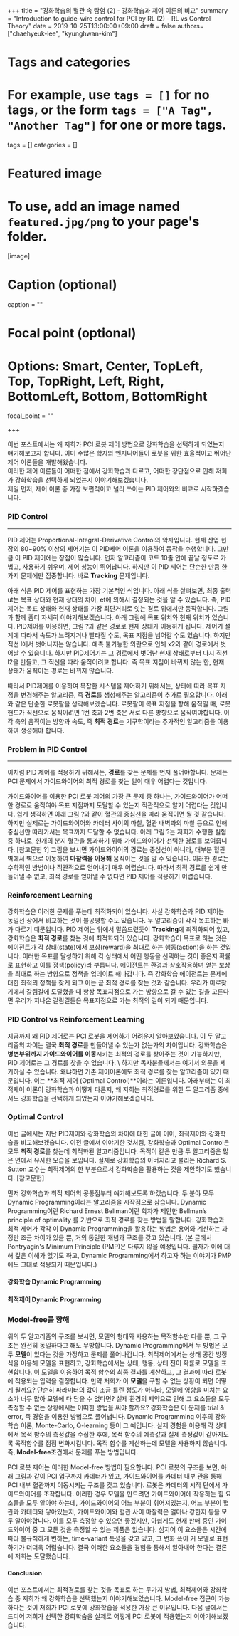 +++
title = "강화학습의 혈관 속 탐험 (2) - 강화학습과 제어 이론의 비교"
summary = "Introduction to guide-wire control for PCI by RL (2) - RL vs Control Theory"
date = 2019-10-25T13:00:00+09:00
draft = false
authors=["chaehyeuk-lee", "kyunghwan-kim"]
# Tags and categories
# For example, use `tags = []` for no tags, or the form `tags = ["A Tag", "Another Tag"]` for one or more tags.
tags = []
categories = []

# Featured image
# To use, add an image named `featured.jpg/png` to your page's folder.
[image]
  # Caption (optional)
  caption = ""

  # Focal point (optional)
  # Options: Smart, Center, TopLeft, Top, TopRight, Left, Right, BottomLeft, Bottom, BottomRight
  focal_point = ""
  
+++

이번 포스트에서는 왜 저희가 PCI 로봇 제어 방법으로 강화학습을 선택하게 되었는지 얘기해보고자 합니다.
이미 수많은 학자와 엔지니어들이 로봇을 위한 효율적이고 뛰어난 제어 이론들을 개발해왔습니다.  
이러한 제어 이론들이 어떠한 점에서 강화학습과 다르고, 어떠한 장단점으로 인해 저희가 강화학습을 선택하게 되었는지 이야기해보겠습니다.  
제일 먼저, 제어 이론 중 가장 보편적이고 널리 쓰이는 PID 제어와의 비교로 시작하겠습니다.

### PID Control
---
PID 제어는 Proportional-Integral-Derivative Control의 약자입니다. 현재 산업 현장의 80~90% 이상의 제어기는 이 PID제어 이론을 이용하여 동작을 수행합니다. 그만큼 이 PID 제어에는 장점이 많습니다. 먼저 알고리즘이 코드 10줄 안에 끝날 정도로 가볍고, 사용하기 쉬우며, 제어 성능이 뛰어납니다. 하지만 이 PID 제어는 단순한 만큼 한가지 문제에만 집중합니다. 바로 **Tracking** 문제입니다.

아래 식은 PID 제어를 표현하는 가장 기본적인 식입니다. 아래 식을 살펴보면, 최종 출력 ut는 목표 상태와 현재 상태의 차이, et에 의해서 결정되는 것을 알 수 있습니다. 즉, PID 제어는 목표 상태와 현재 상태를 가장 최단거리로 잇는 경로 위에서만 동작합니다.
그림과 함께 좀더 자세히 이야기해보겠습니다. 아래 그림에 목표 위치와 현재 위치가 있습니다. PID제어를 이용하면, 그림 ?과 같은 경로로 현재 상태가 이동하게 됩니다. 제어기 설계에 따라서 속도가 느려지거나 빨라질 수도, 목표 지점을 넘어갈 수도 있습니다. 하지만 직선 l에서 벗어나지는 않습니다. 예측 불가능한 외란으로 인해 x2와 같이 경로에서 벗어날 수 있습니다. 하지만 PID제어기는 그 경로에서 벗어난 현재 상태로부터 다시 직선 l2을 만들고, 그 직선을 따라 움직이려고 합니다. 즉 목표 지점이 바뀌지 않는 한, 현재 상태가 움직이는 경로는 바뀌지 않습니다.

따라서 PID제어를 이용하여 복잡한 시스템을 제어하기 위해서는, 상태에 따라 목표 지점을 변경해주는 알고리즘, 즉 **경로**를 생성해주는 알고리즘이 추가로 필요합니다. 아래와 같은 단순한 로봇팔을 생각해보겠습니다. 로봇팔이 목표 지점을 향해 움직일 때, 로봇 핸드가 직선으로 움직이려면 1번 축과 2번 축은 서로 다른 방향으로 움직여야합니다. 이 각 축의 움직이는 방향과 속도, 즉 **최적 경로**는 기구학이라는 추가적인 알고리즘을 이용하여 생성해야 합니다. 


### Problem in PID Control
---
이처럼 PID 제어를 적용하기 위해서는, **경로**를 찾는 문제를 먼저 풀어야합니다. 문제는 PCI 문제에서 가이드와이어의 최적 경로를 찾는 일이 매우 어렵다는 것입니다.

가이드와이어를 이용한 PCI 로봇 제어의 가장 큰 문제 중 하나는, 가이드와이어가 어떠한 경로로 움직여야 목표 지점까지 도달할 수 있는지 직관적으로 알기 어렵다는 것입니다. 쉽게 생각하면 아래 그림 ?와 같이 혈관의 중심선을 따라 움직이면 될 것 같습니다. 하지만 실제로는 가이드와이어와 카데터 사이의 마찰, 혈관 내벽과의 마찰 등으로 인해 중심선만 따라가서는 목표까지 도달할 수 없습니다. 아래 그림 ?는 저희가 수행한 실험 중 하나로, 한개의 분지 혈관을 통과하기 위해 가이드와이어가 선택한 경로를 보여줍니다. [참고문헌 ?] 그림을 보시면 가이드와이어의 경로는 중심선이 아니라, 대부분 혈관 벽에서 벽으로 이동하여 **마찰력을 이용해** 움직이는 것을 알 수 있습니다. 이러한 경로는 수학적인 방법이나 직관적으로 얻어내기 매우 어렵습니다. 따라서 최적 경로를 쉽게 만들어낼 수 없고, 최적 경로를 얻어낼 수 없다면 PID 제어를 적용하기 어렵습니다.

### Reinforcement Learning 
강화학습은 이러한 문제를 푸는데 최적화되어 있습니다. 사실 강화학습과 PID 제어는 동일선 상에서 비교하는 것이 불공평할 수도 있습니다. 두 알고리즘이 각각 목표하는 바가 다르기 때문입니다. PID 제어는 위에서 말씀드렸듯이 **Tracking**에 최적화되어 있고, 강화학습은 **최적 경로**를 찾는 것에 최적화되어 있습니다. 
강화학습이 목표로 하는 것은 에이전트가 각 상태(state)에서 보상(reward)을 최대로 하는 행동(action)을 하는 것입니다. 이러한 목표를 달성하기 위해 각 상태에서 어떤 행동을 선택하는 것이 좋은지 확률로 표현하고 이를 정책(policy)라 부릅니다. 에이전트는 환경과 상호작용하며 얻는 보상을 최대로 하는 방향으로 정책을 업데이트 해나갑니다. 즉 강화학습 에이전트는 문제에 대한 최적의 정책을 찾게 되고 이는 곧 최적 경로를 찾는 것과 같습니다. 우리가 미로찾기에서 갈림길에 도달했을 때 항상 목표지점으로 가는 방향으로 갈 수 있는 길을 고른다면 우리가 지나온 갈림길들은 목표지점으로 가는 최적의 길이 되기 때문입니다.

### PID Control vs Reinforcement Learning
지금까지 왜 PID 제어로는 PCI 로봇을 제어하기 어려운지 알아보았습니다. 이 두 알고리즘의 차이는 결국 **최적 경로**를 만들어낼 수 있는가 없는가의 차이입니다. 강화학습은 **병변부위까지 가이드와이어를 이동**시키는 최적의 경로를 찾아주는 것이 가능하지만, PID 제어로는 그 경로를 찾을 수 없습니다. \\
하지만 독자분들께서는 여기서 의문을 제기하실 수 있습니다. 왜냐하면 기존 제어이론에도 최적 경로를 찾는 알고리즘이 있기 때문입니다. 이는 **최적 제어 (Optimal Control)**이라는 이론입니다. 아래부터는 이 최적제어 이론이 강화학습과 어떻게 다른지, 왜 저희는 최적경로를 위한 두 알고리즘 중에서도 강화학습을 선택하게 되었는지 이야기해보겠습니다.


### Optimal Control
이번 글에서는 지난 PID제어와 강화학습의 차이에 대한 글에 이어, 최적제어와 강화학습을 비교해보겠습니다.
이전 글에서 이야기한 것처럼, 강화학습과 Optimal Control은 모두 **최적 경로**를 찾는데 최적화된 알고리즘입니다.
목적이 같은 만큼 두 알고리즘은 많은 면에서 유사한 모습을 보입니다.
실제로 강화학습의 아버지라고 불리는 Richard S. Sutton 교수는 최적제어의 한 부분으로서 강화학습을 활용하는 것을 제안하기도 했습니다. [참고문헌]

먼저 강화학습과 최적 제어의 공통점부터 얘기해보도록 하겠습니다.
두 분야 모두 Dynamic Programming이라는 알고리즘을 시작점으로 삼습니다.
Dynamic Programming이란 Richard Ernest Bellman이란 학자가 제안한 Bellman’s principle of optimality 를 기반으로 최적 경로를 찾는 방법을 말합니다.
강화학습과 최적 제어가 각각 이 Dynamic Programming을 활용하는 방법은 용어와 계산하는 과정만 조금 차이가 있을 뿐, 거의 동일한 개념과 구조를 갖고 있습니다.
(본 글에서 Pontryagin's Minimum Principle (PMP)은 다루지 않을 예정입니다. 필자가 이에 대해 깊은 이해가 없기도 하고, Dynamic Programming에서 하고자 하는 이야기가 PMP에도 그대로 적용되기 때문입니다.)

#### 강화학습 Dynamic Programming 

#### 최적제어 Dynamic Programming 

### Model-free를 향해
위의 두 알고리즘의 구조를 보시면, 모델의 형태와 사용하는 목적함수만 다를 뿐, 그 구조는 완전히 동일하다고 해도 무방합니다. 
Dynamic Programming에서 두 방법은 모두 **모델**이 있다는 것을 가정하고 문제를 풀어나갑니다.
최적제어에서는 상태 공간 방정식을 이용해 모델을 표현하고, 강화학습에서는 상태, 행동, 상태 전이 확률로 모델을 표현합니다.
이 모델을 이용하여 목적 함수의 최종 결과를 계산하고, 그 결과에 따라 로봇에 적용되는 입력을 결정합니다.
만약 저희가 이 **모델**을 구할 수 없는 상황이 되면 어떻게 될까요?
단순히 파라미터의 값이 조금 틀린 정도가 아니라, 모델에 영향을 미치는 요소가 너무 많아 모델에 다 담을 수 없다면? 
실제 환경의 제약으로 인해 그 요소들을 모두 측정할 수 없는 상황에서는 어떠한 방법을 써야 할까요?
강화학습은 이 문제를 trial & error, 즉 경험을 이용한 방법으로 풀어냅니다.
Dynamic Programming 이후의 강화학습 이론, Monte-Carlo, Q-learning 등이 그 예입니다.
실제 경험을 이용해 각 상태에서 목적 함수의 측정값을 수집한 후에, 목적 함수의 예측값과 실제 측정값이 같아지도록 목적함수를 점점 변화시킵니다. 
목적 함수를 계산하는데 모델을 사용하지 않습니다.
즉, **Model-free**조건에서 문제를 푸는 방법입니다.

PCI 로봇 제어는 이러한 Model-free 방법이 필요합니다.
PCI 로봇의 구조를 보면, 아래 그림과 같이 PCI 입구까지 카데터가 있고, 가이드와이어를 카데터 내부 관을 통해 PCI 내부 혈관까지 이동시키는 구조를 갖고 있습니다. 
로봇은 카데터의 시작 단에서 가이드와이어를 조작합니다.
이러한 경우 모델을 만드려면 가이드와이어에 작용하는 힘 요소들을 모두 알아야 하는데, 가이드와이어의 어느 부분이 휘어져있는지, 어느 부분이 혈관과 카데터와 닿아있는지, 가이드와이어와 혈관 사이 마찰력은 얼마나 강한지 등을 모두 알아야합니다.
이를 모두 측정할 수 있으면 좋겠지만, 아쉽게도 현재 판매 중인 가이드와이어 중 그 모든 것을 측정할 수 있는 제품은 없습니다.
심지어 이 요소들은 시간에 따라 불규칙하게 변하는, time-variant 특성을 갖고 있고, 그 변화 폭이 커 모델로 표현하기가 더더욱 어렵습니다. 
결국 이러한 요소들을 경험을 통해서 알아내야 한다는 결론에 저희는 도달했습니다.

#### Conclusion
이번 포스트에서는 최적경로를 찾는 것을 목표로 하는 두가지 방법, 최적제어와 강화학습 중 저희가 왜 강화학습을 선택했는지 이야기해보았습니다.
Model-free 접근이 가능하다는 것이 저희가 PCI 로봇에 강화학습을 적용한 가장 큰 이유입니다.
다음 글에서는 드디어 저희가 선택한 강화학습을 실제로 어떻게 PCI 로봇에 적용했는지 이야기해보겠습니다.


